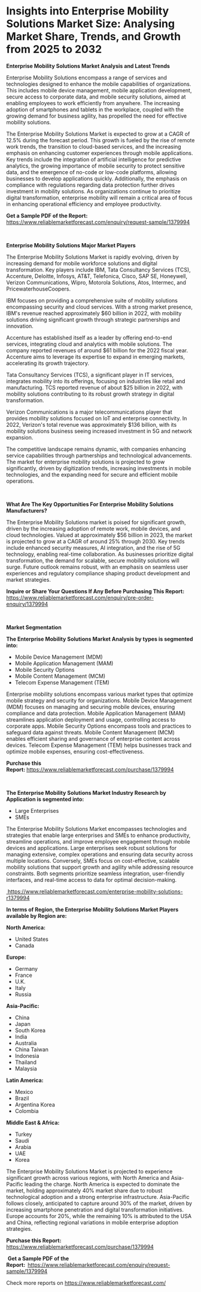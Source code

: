 <p><h1>Insights into Enterprise Mobility Solutions Market Size: Analysing Market Share, Trends, and Growth from 2025 to 2032</h1></p><p><strong>Enterprise Mobility Solutions Market Analysis and Latest Trends</strong></p>
<p><p>Enterprise Mobility Solutions encompass a range of services and technologies designed to enhance the mobile capabilities of organizations. This includes mobile device management, mobile application development, secure access to corporate data, and mobile security solutions, aimed at enabling employees to work efficiently from anywhere. The increasing adoption of smartphones and tablets in the workplace, coupled with the growing demand for business agility, has propelled the need for effective mobility solutions.</p><p>The Enterprise Mobility Solutions Market is expected to grow at a CAGR of 12.5% during the forecast period. This growth is fueled by the rise of remote work trends, the transition to cloud-based services, and the increasing emphasis on enhancing customer experiences through mobile applications. Key trends include the integration of artificial intelligence for predictive analytics, the growing importance of mobile security to protect sensitive data, and the emergence of no-code or low-code platforms, allowing businesses to develop applications quickly. Additionally, the emphasis on compliance with regulations regarding data protection further drives investment in mobility solutions. As organizations continue to prioritize digital transformation, enterprise mobility will remain a critical area of focus in enhancing operational efficiency and employee productivity.</p></p>
<p><strong>Get a Sample PDF of the Report:&nbsp;</strong> <a href="https://www.reliablemarketforecast.com/enquiry/request-sample/1379994?utm_campaign=2781&utm_medium=2&utm_source=Github&utm_content=ia&utm_term=11032025&utm_id=enterprise-mobility-solutions">https://www.reliablemarketforecast.com/enquiry/request-sample/1379994</a></p>
<p>&nbsp;</p>
<p><strong>Enterprise Mobility Solutions Major Market Players</strong></p>
<p><p>The Enterprise Mobility Solutions Market is rapidly evolving, driven by increasing demand for mobile workforce solutions and digital transformation. Key players include IBM, Tata Consultancy Services (TCS), Accenture, Deloitte, Infosys, AT&T, Telefonica, Cisco, SAP SE, Honeywell, Verizon Communications, Wipro, Motorola Solutions, Atos, Intermec, and PricewaterhouseCoopers.</p><p>IBM focuses on providing a comprehensive suite of mobility solutions encompassing security and cloud services. With a strong market presence, IBM's revenue reached approximately $60 billion in 2022, with mobility solutions driving significant growth through strategic partnerships and innovation. </p><p>Accenture has established itself as a leader by offering end-to-end services, integrating cloud and analytics with mobile solutions. The company reported revenues of around $61 billion for the 2022 fiscal year. Accenture aims to leverage its expertise to expand in emerging markets, accelerating its growth trajectory.</p><p>Tata Consultancy Services (TCS), a significant player in IT services, integrates mobility into its offerings, focusing on industries like retail and manufacturing. TCS reported revenue of about $25 billion in 2022, with mobility solutions contributing to its robust growth strategy in digital transformation.</p><p>Verizon Communications is a major telecommunications player that provides mobility solutions focused on IoT and enterprise connectivity. In 2022, Verizon's total revenue was approximately $136 billion, with its mobility solutions business seeing increased investment in 5G and network expansion.</p><p>The competitive landscape remains dynamic, with companies enhancing service capabilities through partnerships and technological advancements. The market for enterprise mobility solutions is projected to grow significantly, driven by digitization trends, increasing investments in mobile technologies, and the expanding need for secure and efficient mobile operations.</p></p>
<p>&nbsp;</p>
<p><strong>What Are The Key Opportunities For Enterprise Mobility Solutions Manufacturers?</strong></p>
<p><p>The Enterprise Mobility Solutions market is poised for significant growth, driven by the increasing adoption of remote work, mobile devices, and cloud technologies. Valued at approximately $56 billion in 2023, the market is projected to grow at a CAGR of around 25% through 2030. Key trends include enhanced security measures, AI integration, and the rise of 5G technology, enabling real-time collaboration. As businesses prioritize digital transformation, the demand for scalable, secure mobility solutions will surge. Future outlook remains robust, with an emphasis on seamless user experiences and regulatory compliance shaping product development and market strategies.</p></p>
<p><strong>Inquire or Share Your Questions If Any Before Purchasing This Report:</strong> <a href="https://www.reliablemarketforecast.com/enquiry/pre-order-enquiry/1379994?utm_campaign=2781&utm_medium=2&utm_source=Github&utm_content=ia&utm_term=11032025&utm_id=enterprise-mobility-solutions">https://www.reliablemarketforecast.com/enquiry/pre-order-enquiry/1379994</a></p>
<p>&nbsp;</p>
<p><strong>Market Segmentation</strong></p>
<p><strong>The Enterprise Mobility Solutions Market Analysis by types is segmented into:</strong></p>
<p><ul><li>Mobile Device Management (MDM)</li><li>Mobile Application Management (MAM)</li><li>Mobile Security Options</li><li>Mobile Content Management (MCM)</li><li>Telecom Expense Management (TEM)</li></ul></p>
<p><p>Enterprise mobility solutions encompass various market types that optimize mobile strategy and security for organizations. Mobile Device Management (MDM) focuses on managing and securing mobile devices, ensuring compliance and data protection. Mobile Application Management (MAM) streamlines application deployment and usage, controlling access to corporate apps. Mobile Security Options encompass tools and practices to safeguard data against threats. Mobile Content Management (MCM) enables efficient sharing and governance of enterprise content across devices. Telecom Expense Management (TEM) helps businesses track and optimize mobile expenses, ensuring cost-effectiveness.</p></p>
<p><strong>Purchase this Report:&nbsp;</strong><a href="https://www.reliablemarketforecast.com/purchase/1379994?utm_campaign=2781&utm_medium=2&utm_source=Github&utm_content=ia&utm_term=11032025&utm_id=enterprise-mobility-solutions">https://www.reliablemarketforecast.com/purchase/1379994</a></p>
<p>&nbsp;</p>
<p><strong>The Enterprise Mobility Solutions Market Industry Research by Application is segmented into:</strong></p>
<p><ul><li>Large Enterprises</li><li>SMEs</li></ul></p>
<p><p>The Enterprise Mobility Solutions Market encompasses technologies and strategies that enable large enterprises and SMEs to enhance productivity, streamline operations, and improve employee engagement through mobile devices and applications. Large enterprises seek robust solutions for managing extensive, complex operations and ensuring data security across multiple locations. Conversely, SMEs focus on cost-effective, scalable mobility solutions that support growth and agility while addressing resource constraints. Both segments prioritize seamless integration, user-friendly interfaces, and real-time access to data for optimal decision-making.</p></p>
<p><a href="https://www.reliablemarketforecast.com/enterprise-mobility-solutions-r1379994?utm_campaign=2781&utm_medium=2&utm_source=Github&utm_content=ia&utm_term=11032025&utm_id=enterprise-mobility-solutions">&nbsp;https://www.reliablemarketforecast.com/enterprise-mobility-solutions-r1379994</a></p>
<p><strong>In terms of Region, the Enterprise Mobility Solutions Market Players available by Region are:</strong></p>
<p>
    <p> <strong> North America: </strong>
        <ul>
            <li>United States</li>
            <li>Canada</li>
        </ul>
        </p> 
    <p> <strong> Europe: </strong>
        <ul>
            <li>Germany</li>
            <li>France</li>
            <li>U.K.</li>
            <li>Italy</li>
            <li>Russia</li>
        </ul>
        </p> 
    <p> <strong> Asia-Pacific: </strong>
        <ul>
            <li>China</li>
            <li>Japan</li>
            <li>South Korea</li>
            <li>India</li>
            <li>Australia</li>
            <li>China Taiwan</li>
            <li>Indonesia</li>
            <li>Thailand</li>
            <li>Malaysia</li>
        </ul>
        </p> 
    <p> <strong> Latin America: </strong>
        <ul>
            <li>Mexico</li>
            <li>Brazil</li>
            <li>Argentina Korea</li>
            <li>Colombia</li>
        </ul>
        </p> 
    <p> <strong> Middle East & Africa: </strong>
        <ul>
            <li>Turkey</li>
            <li>Saudi</li>
            <li>Arabia</li>
            <li>UAE</li>
            <li>Korea</li>
        </ul>
    </p>
    </p>
<p><p>The Enterprise Mobility Solutions Market is projected to experience significant growth across various regions, with North America and Asia-Pacific leading the charge. North America is expected to dominate the market, holding approximately 40% market share due to robust technological adoption and a strong enterprise infrastructure. Asia-Pacific follows closely, anticipated to capture around 30% of the market, driven by increasing smartphone penetration and digital transformation initiatives. Europe accounts for 20%, while the remaining 10% is attributed to the USA and China, reflecting regional variations in mobile enterprise adoption strategies.</p></p>
<p><strong>Purchase this Report: </strong><a href="https://www.reliablemarketforecast.com/purchase/1379994?utm_campaign=2781&utm_medium=2&utm_source=Github&utm_content=ia&utm_term=11032025&utm_id=enterprise-mobility-solutions">https://www.reliablemarketforecast.com/purchase/1379994</a></p>
<p>&nbsp;<strong>Get a Sample PDF of the Report:&nbsp;&nbsp;</strong><a href="https://www.reliablemarketforecast.com/enquiry/request-sample/1379994?utm_campaign=2781&utm_medium=2&utm_source=Github&utm_content=ia&utm_term=11032025&utm_id=enterprise-mobility-solutions">https://www.reliablemarketforecast.com/enquiry/request-sample/1379994</a></p>
<p><strong></strong></p>
<p>Check more reports on <a href="https://www.reliablemarketforecast.com/?utm_campaign=2781&utm_medium=2&utm_source=Github&utm_content=ia&utm_term=11032025&utm_id=enterprise-mobility-solutions">https://www.reliablemarketforecast.com/</a></p>